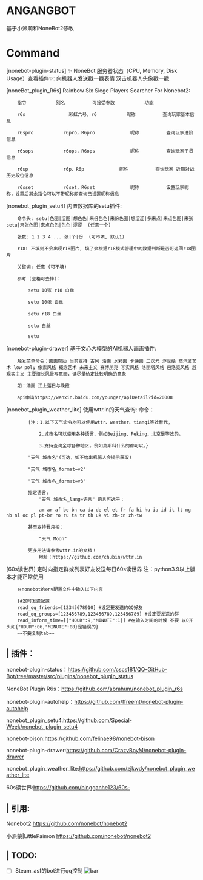 # ANGANGBOT
基于小派萌和NoneBot2修改




# Command
[nonebot-plugin-status]
    ✨ NoneBot 服务器状态（CPU, Memory, Disk Usage）查看插件✨:
        向机器人发送戳一戳表情
        双击机器人头像戳一戳

[noneBot_plugin_R6s]
    Rainbow Six Siege Players Searcher For Nonebot2:
    
        指令	         别名	         可接受参数	         功能

        r6s	               彩虹六号，r6	         昵称	         查询玩家基本信息

        r6spro	         r6pro，R6pro	         昵称	         查询玩家进阶信息

        r6sops	         r6ops，R6ops	         昵称	         查询玩家干员信息

        r6sp	         r6p，R6p	         昵称	         查询玩家 近期对战 历史段位信息

        r6sset	         r6set，R6set	         昵称	         设置玩家昵称，设置后其余指令可以不带昵称即查询已设置昵称信息

[nonebot_plugin_setu4]
    内置数据库的setu插件:

        命令头: setu|色图|涩图|想色色|来份色色|来份色图|想涩涩|多来点|来点色图|来张setu|来张色图|来点色色|色色|涩涩  (任意一个)

        张数: 1 2 3 4 ... 张|个|份  (可不填, 默认1)

        r18: 不填则不会出现r18图片, 填了会根据r18模式管理中的数据判断是否可返回r18图片

        关键词: 任意 (可不填)

        参考 (空格可去掉):   

            setu 10张 r18 白丝

            setu 10张 白丝
    
            setu r18 白丝
    
            setu 白丝
    
            setu

[nonebot-plugin-drawer]
    基于文心大模型的AI机器人画画插件:
        
        触发菜单命令：画画帮助 当前支持 古风 油画 水彩画 卡通画 二次元 浮世绘 蒸汽波艺术 low poly 像素风格 概念艺术 未来主义 赛博朋克 写实风格 洛丽塔风格 巴洛克风格 超现实主义 主要擅长风景写意画，请尽量给定比较明确的意象

        如：油画 江上落日与晚霞

        api申请https://wenxin.baidu.com/younger/apiDetail?id=20008

[nonebot_plugin_weather_lite]
    使用wttr.in的天气查询:
        命令：

            {注：1.以下天气命令均可以使用wttr、weather、tianqi等效替代,

                2.城市名可以使用各种语言，例如Beijing、Peking、北京是等效的。

                3.支持查询全球各种地区。例如莫斯科什么的都可以。}

            "天气 城市名"(可选，如不给出机器人会提示获取)

            "天气 城市名_format=v2"

            "天气 城市名_format=v3"

            指定语言:
                "天气 城市名_lang=语言" 语言可选于：

                am ar af be bn ca da de el et fr fa hi hu ia id it lt mg nb nl oc pl pt-br ro ru ta tr th uk vi zh-cn zh-tw

            甚至支持看月相：

                "天气 Moon"

            更多用法请参考wttr.in的文档！
                地址：https://github.com/chubin/wttr.in

[60s读世界]
    定时向指定群或列表好友发送每日60s读世界
        注：python3.9以上版本才能正常使用

        在nonebot的env配置文件中输入以下内容

        {#定时发送配置
        read_qq_friends=[12345678910] #设定要发送的QQ好友
        read_qq_groups=[123456789,123456789,123456789] #设定要发送的群
        read_inform_time=[{"HOUR":9,"MINUTE":1}] #在输入时间的时候 不要 以0开头如{"HOUR":06,"MINUTE":08}是错误的}
        ~~不要复制tab~~

## | 插件：
nonebot-plugin-status：https://github.com/cscs181/QQ-GitHub-Bot/tree/master/src/plugins/nonebot_plugin_status

NoneBot Plugin R6s：https://github.com/abrahum/nonebot_plugin_r6s

nonebot-plugin-autohelp：https://github.com/ffreemt/nonebot-plugin-autohelp

nonebot_plugin_setu4:https://github.com/Special-Week/nonebot_plugin_setu4

nonebot-bison:https://github.com/felinae98/nonebot-bison

nonebot-plugin-drawer:https://github.com/CrazyBoyM/nonebot-plugin-drawer

nonebot_plugin_weather_lite:https://github.com/zjkwdy/nonebot_plugin_weather_lite

60s读世界:https://github.com/bingganhe123/60s-

## | 引用:
Nonebot2                  https://github.com/nonebot/nonebot2

小派蒙|LittlePaimon       https://github.com/nonebot/nonebot2








## | TODO:
- [ ] Steam_asf的bot进行qq控制 <img src="https://progress-bar.dev/0/" alt="bar">
